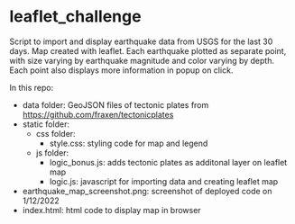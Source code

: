 # leaflet_challenge

Script to import and display earthquake data from USGS for the last 30 days. Map created with leaflet. Each earthquake plotted as separate point, with size varying by earthquake magnitude and color varying by depth. Each point also displays more information in popup on click. 

In this repo: 
* data folder: GeoJSON files of tectonic plates from https://github.com/fraxen/tectonicplates
* static folder:
    * css folder:
        * style.css: styling code for map and legend
    * js folder:
        * logic_bonus.js: adds tectonic plates as additonal layer on leaflet map
        * logic.js: javascript for importing data and creating leaflet map
* earthquake_map_screenshot.png: screenshot of deployed code on 1/12/2022
* index.html: html code to display map in browser